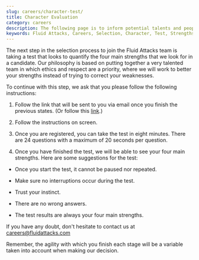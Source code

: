 ```yaml
---
slug: careers/character-test/
title: Character Evaluation
category: careers
description: The following page is to inform potential talents and people interested in working with us about our selection process.
keywords: Fluid Attacks, Careers, Selection, Character, Test, Strengths
---
```


The next step in the selection process
to join the Fluid Attacks team
is taking a test
that looks to quantify the four main strengths
that we look for in a candidate.
Our philosophy is based on putting together a very talented team
in which ethics and respect are a priority,
where we will work to better your strengths
instead of trying to correct your weaknesses.

To continue with this step,
we ask that you please follow the following instructions:

1. Follow the link that will be sent to you via email
   once you finish the previous states.
   (Or follow this [link](https://fluidattacks.formstack.com/forms/profile).)

2. Follow the instructions on screen.

3. Once you are registered,
   you can take the test in eight minutes.
   There are 24 questions
   with a maximum of 20 seconds per question.

4. Once you have finished the test,
   we will be able to see your four main strengths.
   Here are some suggestions for the test:

- Once you start the test,
  it cannot be paused nor repeated.

- Make sure no interruptions occur during the test.

- Trust your instinct.

- There are no wrong answers.

- The test results are always your four main strengths.

If you have any doubt,
don't hesitate to contact us at <careers@fluidattacks.com>

Remember,
the agility with which you finish each stage will be a variable
taken into account when making our decision.
